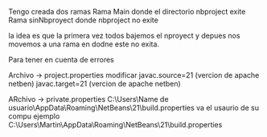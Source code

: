 Tengo creada dos ramas
Rama Main donde el directorio  nbproject exite
Rama sinNbproyect donde nbproject no exite

la idea es que la primera vez todos bajemos el nproyect y depues nos movemos a una rama en dodne este no exita.

Para tener en cuenta de errores

Archivo -> project.properties 
modificar 
  javac.source=21 (vercion de apache netben)
  javac.target=21 (vercion de apache netben)

  ARchivo -> private.properties
  C:\\Users\\Name de usuario\\AppData\\Roaming\\NetBeans\\21\\build.properties
  va el usaurio de su compu ejemplo
  C:\\Users\\Martin\\AppData\\Roaming\\NetBeans\\21\\build.properties
